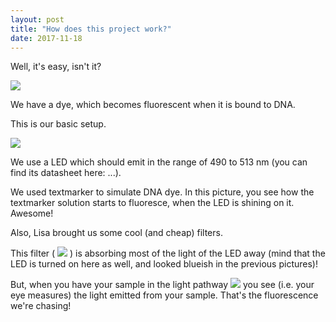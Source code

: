 ```yaml
---
layout: post
title: "How does this project work?"
date: 2017-11-18
---
```


Well, it's easy, isn't it?

<img src="./images/IMG_0831.JPG" />

We have a dye, which becomes fluorescent when it is bound to DNA.


This is our basic setup.

<img src="./images/20171118_123241.jpg" />

We use a LED which should emit in the range of 490 to 513 nm (you can find
its datasheet here: ...).

We used textmarker to simulate DNA dye. In this picture, you see how the 
textmarker solution starts to fluoresce, when the LED is shining on it. 
Awesome!

Also, Lisa brought us some cool (and cheap) filters. 

This filter (
<img src="./images/20171118_124214.jpg" />
)
is absorbing most of the light of the LED away (mind that the LED is turned on
here as well, and looked blueish in the previous pictures)!

But, when you have your sample in the light pathway
<img src="./images/20171118_124237.jpg" />
you see (i.e. your eye measures) the light emitted from your sample. 
That's the fluorescence we're chasing!


